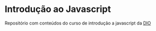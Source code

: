 # Introdução ao Javascript

Repositório com conteúdos do curso de introdução a javascript da [DIO](https://web.dio.me/) 